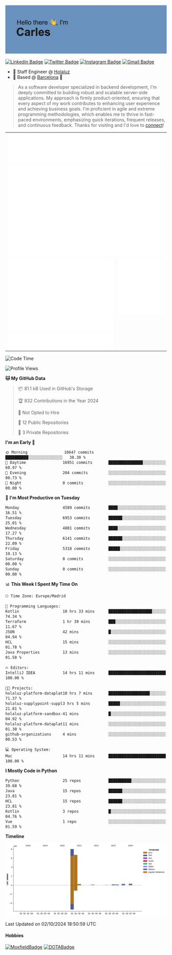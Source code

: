 <img src="header.png" alt="header">

[![Linkedin Badge](https://img.shields.io/badge/-cdespona-blue?style=flat&logo=Linkedin&logoColor=white&link=https://www.linkedin.com/in/carles-david-espona-casas-56219b11/)](https://www.linkedin.com/in/carles-david-espona-casas-56219b11/)
[![Twitter Badge](https://img.shields.io/badge/-@__cdespona-1ca0f1?style=flat&labelColor=1ca0f1&logo=twitter&logoColor=white&link=https://twitter.com/CDEspona)](https://twitter.com/CDEspona)
[![Instagram Badge](https://img.shields.io/badge/-@__cdespona-purple?style=flat&logo=instagram&logoColor=white&link=https://www.instagram.com/cdespona/)](https://www.instagram.com/cdespona/)
[![Gmail Badge](https://img.shields.io/badge/-cdespona-c14438?style=flat&logo=Gmail&logoColor=white&link=mailto:cdespona@gmail.com)](mailto:cdespona@gmail.com)

* 🔭 Staff Engineer @ [Holaluz](https://holaluz.com)
* 🏡 Based @ [Barcelona](https://www.google.es/maps/place/Barcelona) 💜

> As a software developer specialized in backend development, I'm deeply committed to building robust and scalable server-side applications. My approach is firmly product-oriented, ensuring that every aspect of my work contributes to enhancing user experience and achieving business goals. I'm proficient in agile and extreme programming methodologies, which enables me to thrive in fast-paced environments, emphasizing quick iterations, frequent releases, and continuous feedback. Thanks for visiting and I'd love to [connect](https://www.linkedin.com/in/carles-david-espona-casas-56219b11/)!

<table style="border-collapse: collapse; border: none;"> 
  <tbody>
  <tr style="border: none;">
    <td colspan="2" style="border: none; vertical-align: top;">
      <img src="summary.svg" alt="summary">
      <img src="activity-community.svg" alt="act-comm">
      <img src="repositories.svg" alt="repo">
    </td>
  </tr>
  <tr>
    <td style="border: none; vertical-align: top;">
      <img src="metrics.plugin.isocalendar.fullyear.svg" alt="calendar">
      <img src="topics.svg" alt="topics">
    </td>
    <td style="border: none; vertical-align: top;">
      <img src="achievements.svg" alt="achievements">
    </td>
  </tr>
  </tbody>
</table>

<!--START_SECTION:waka-->
![Code Time](http://img.shields.io/badge/Code%20Time-158%20hrs%2047%20mins-blue)

![Profile Views](http://img.shields.io/badge/Profile%20Views-1-blue)

**🐱 My GitHub Data** 

> 📦 81.1 kB Used in GitHub's Storage 
 > 
> 🏆 832 Contributions in the Year 2024
 > 
> 🚫 Not Opted to Hire
 > 
> 📜 12 Public Repositories 
 > 
> 🔑 3 Private Repositories 
 > 
**I'm an Early 🐤** 

```text
🌞 Morning                10647 commits       ██████████░░░░░░░░░░░░░░░   38.30 % 
🌆 Daytime                16951 commits       ███████████████░░░░░░░░░░   60.97 % 
🌃 Evening                204 commits         ░░░░░░░░░░░░░░░░░░░░░░░░░   00.73 % 
🌙 Night                  0 commits           ░░░░░░░░░░░░░░░░░░░░░░░░░   00.00 % 
```
📅 **I'm Most Productive on Tuesday** 

```text
Monday                   4589 commits        ████░░░░░░░░░░░░░░░░░░░░░   16.51 % 
Tuesday                  6953 commits        ██████░░░░░░░░░░░░░░░░░░░   25.01 % 
Wednesday                4801 commits        ████░░░░░░░░░░░░░░░░░░░░░   17.27 % 
Thursday                 6141 commits        ██████░░░░░░░░░░░░░░░░░░░   22.09 % 
Friday                   5318 commits        █████░░░░░░░░░░░░░░░░░░░░   19.13 % 
Saturday                 0 commits           ░░░░░░░░░░░░░░░░░░░░░░░░░   00.00 % 
Sunday                   0 commits           ░░░░░░░░░░░░░░░░░░░░░░░░░   00.00 % 
```


📊 **This Week I Spent My Time On** 

```text
🕑︎ Time Zone: Europe/Madrid

💬 Programming Languages: 
Kotlin                   10 hrs 33 mins      ███████████████████░░░░░░   74.34 % 
Terraform                1 hr 39 mins        ███░░░░░░░░░░░░░░░░░░░░░░   11.67 % 
JSON                     42 mins             █░░░░░░░░░░░░░░░░░░░░░░░░   04.94 % 
HCL                      15 mins             ░░░░░░░░░░░░░░░░░░░░░░░░░   01.78 % 
Java Properties          13 mins             ░░░░░░░░░░░░░░░░░░░░░░░░░   01.58 % 

🔥 Editors: 
IntelliJ IDEA            14 hrs 11 mins      █████████████████████████   100.00 % 

🐱‍💻 Projects: 
holaluz-platform-dataplat10 hrs 7 mins       ██████████████████░░░░░░░   71.37 % 
holaluz-supplypoint-suppl3 hrs 5 mins        █████░░░░░░░░░░░░░░░░░░░░   21.81 % 
holaluz-platform-sandbox-41 mins             █░░░░░░░░░░░░░░░░░░░░░░░░   04.92 % 
holaluz-platform-dataplat11 mins             ░░░░░░░░░░░░░░░░░░░░░░░░░   01.30 % 
github-organizations     4 mins              ░░░░░░░░░░░░░░░░░░░░░░░░░   00.53 % 

💻 Operating System: 
Mac                      14 hrs 11 mins      █████████████████████████   100.00 % 
```

**I Mostly Code in Python** 

```text
Python                   25 repos            ██████████░░░░░░░░░░░░░░░   39.68 % 
Java                     15 repos            ██████░░░░░░░░░░░░░░░░░░░   23.81 % 
HCL                      15 repos            ██████░░░░░░░░░░░░░░░░░░░   23.81 % 
Kotlin                   3 repos             █░░░░░░░░░░░░░░░░░░░░░░░░   04.76 % 
Vue                      1 repo              ░░░░░░░░░░░░░░░░░░░░░░░░░   01.59 % 
```



**Timeline**

![Lines of Code chart](https://raw.githubusercontent.com/cdespona/cdespona/main/assets/bar_graph.png)


 Last Updated on 02/10/2024 18:50:59 UTC
<!--END_SECTION:waka-->

#### Hobbies
[![MoxfieldBadge](https://img.shields.io/badge/MTG%20Commander-Cdespona-8A2BE2)](https://www.moxfield.com/users/Cdespona)
[![DOTABadge](https://img.shields.io/badge/DOTA2-GRV-red)](https://es.dotabuff.com/players/63807915)
